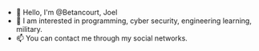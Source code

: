 - 👋 Hello, I'm @Betancourt, Joel 
- 👀 I am interested in programming, cyber security, engineering learning, military.
- 📫 You can contact me through my social networks.

